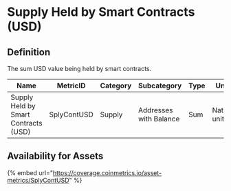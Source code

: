 # Supply Held by Smart Contracts (USD)

## Definition

The sum USD value being held by smart contracts. &#x20;

| Name                                 | MetricID    | Category | Subcategory            | Type | Unit         | Interval |
| ------------------------------------ | ----------- | -------- | ---------------------- | ---- | ------------ | -------- |
| Supply Held by Smart Contracts (USD) | SplyContUSD | Supply   | Addresses with Balance | Sum  | Native units | 1 day    |

## Availability for Assets

{% embed url="https://coverage.coinmetrics.io/asset-metrics/SplyContUSD" %}
